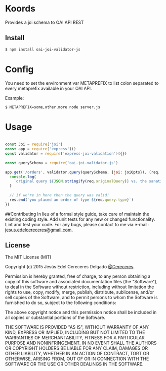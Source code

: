 # Koords

Provides a joi schema to OAI API REST

## Install

```bash
$ npm install oai-joi-validator-js
```
# Config

You need to set the environment var METAPREFIX to list colon separated to every metaprefix available in your OAI API.

Example:

```bash
$ METAPREFIX=some,other,more node server.js
```
# Usage

```js

const Joi = require('joi')
const app = require('express')()
const validator = require('express-joi-validation')({})
 
const querySchema = require('oai-joi-validator-js')
 
app.get('/orders', validator.query(querySchema, {joi: joiOpts}), (req, res, next) => {
  console.log(
    `original query ${JSON.stringify(req.originalQuery)} vs. the sanatised query ${JSON.stringify(req.query)}`
  )
  
  // if we're in here then the query was valid!
  res.end(`you placed an order of type ${req.query.type}`)
})
```
##Contributing
In lieu of a formal style guide, take care  of maintain the existing coding style.
Add unit tests for any new or changed functionality. Lint and test your code.  For any bugs, please contact to me via e-mail: jesus.edelcereceres@gmail.com.


## License

The MIT License (MIT)

Copyright (c) 2015 Jesús Edel Cereceres Delgado [@Cereceres](https://github.com/Cereceres).

Permission is hereby granted, free of charge, to any person obtaining a copy
of this software and associated documentation files (the "Software"), to deal
in the Software without restriction, including without limitation the rights
to use, copy, modify, merge, publish, distribute, sublicense, and/or sell
copies of the Software, and to permit persons to whom the Software is
furnished to do so, subject to the following conditions:

The above copyright notice and this permission notice shall be included in
all copies or substantial portions of the Software.

THE SOFTWARE IS PROVIDED "AS IS", WITHOUT WARRANTY OF ANY KIND, EXPRESS OR
IMPLIED, INCLUDING BUT NOT LIMITED TO THE WARRANTIES OF MERCHANTABILITY,
FITNESS FOR A PARTICULAR PURPOSE AND NONINFRINGEMENT. IN NO EVENT SHALL THE
AUTHORS OR COPYRIGHT HOLDERS BE LIABLE FOR ANY CLAIM, DAMAGES OR OTHER
LIABILITY, WHETHER IN AN ACTION OF CONTRACT, TORT OR OTHERWISE, ARISING FROM,
OUT OF OR IN CONNECTION WITH THE SOFTWARE OR THE USE OR OTHER DEALINGS IN
THE SOFTWARE.
